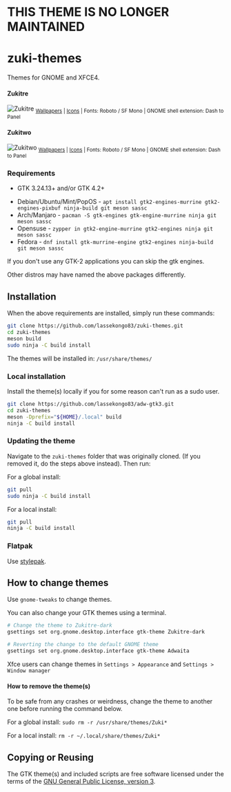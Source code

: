 # THIS THEME IS NO LONGER MAINTAINED

# zuki-themes
Themes for GNOME and XFCE4.

#### Zukitre
![Zukitre](zukitre.png?raw=true)
<sub>[Wallpapers](https://imgur.com/a/zrijHvk) | [Icons](https://github.com/vinceliuice/Tela-icon-theme) | Fonts: Roboto / SF Mono | GNOME shell extension: Dash to Panel</sub>

#### Zukitwo
![Zukitwo](zukitwo.png?raw=true)
<sub>[Wallpapers](https://imgur.com/a/zrijHvk) | [Icons](https://github.com/vinceliuice/Tela-icon-theme) | Fonts: Roboto / SF Mono | GNOME shell extension: Dash to Panel</sub>

### Requirements

- GTK 3.24.13+ and/or GTK 4.2+

* Debian/Ubuntu/Mint/PopOS - `apt install gtk2-engines-murrine gtk2-engines-pixbuf ninja-build git meson sassc`
* Arch/Manjaro - `pacman -S gtk-engines gtk-engine-murrine ninja git meson sassc`
* Opensuse - `zypper in gtk2-engine-murrine gtk2-engines ninja git meson sassc`
* Fedora - `dnf install gtk-murrine-engine gtk2-engines ninja-build git meson sassc`

If you don't use any GTK-2 applications you can skip the gtk engines.

Other distros may have named the above packages differently.

## Installation

When the above requirements are installed, simply run these commands:
```bash
git clone https://github.com/lassekongo83/zuki-themes.git
cd zuki-themes
meson build
sudo ninja -C build install
```
The themes will be installed in: `/usr/share/themes/`

### Local installation

Install the theme(s) locally if you for some reason can't run as a sudo user.

```bash
git clone https://github.com/lassekongo83/adw-gtk3.git
cd zuki-themes
meson -Dprefix="${HOME}/.local" build
ninja -C build install
```

### Updating the theme

Navigate to the `zuki-themes` folder that was originally cloned. (If you removed it, do the steps above instead).
Then run:

For a global install:
```bash
git pull
sudo ninja -C build install
```

For a local install:
```bash
git pull
ninja -C build install
```

### Flatpak

Use [stylepak](https://github.com/refi64/stylepak).

## How to change themes

Use `gnome-tweaks` to change themes.

You can also change your GTK themes using a terminal.
```bash
# Change the theme to Zukitre-dark
gsettings set org.gnome.desktop.interface gtk-theme Zukitre-dark

# Reverting the change to the default GNOME theme
gsettings set org.gnome.desktop.interface gtk-theme Adwaita
```

Xfce users can change themes in `Settings > Appearance` and `Settings > Window manager`

#### How to remove the theme(s)

To be safe from any crashes or weirdness, change the theme to another one before running the command below.

For a global install: `sudo rm -r /usr/share/themes/Zuki*`

For a local install: `rm -r ~/.local/share/themes/Zuki*`

## Copying or Reusing

The GTK theme(s) and included scripts are free software licensed under the terms of the [GNU General Public License, version 3](https://www.gnu.org/licenses/gpl-3.0.txt).

